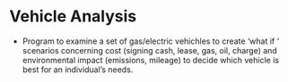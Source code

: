 # Vehicle Analysis
* Program to examine a set of gas/electric vehichles to create ‘what if ‘ scenarios concerning cost (signing cash, lease, gas, oil, 
charge) and environmental impact (emissions, mileage) to decide which vehicle is best for an individual’s needs.
